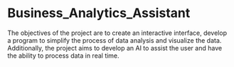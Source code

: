 # Business_Analytics_Assistant
The objectives of the project are to create an interactive interface, develop a program to simplify the process of data analysis and visualize the data. Additionally, the project aims to develop an AI to assist the user and have the ability to process data in real time.


